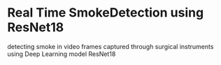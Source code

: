 # Real Time SmokeDetection using ResNet18
detecting smoke in video frames captured through surgical instruments using Deep Learning model ResNet18
